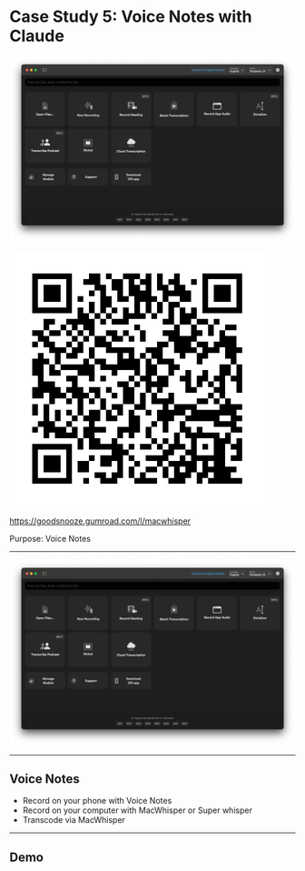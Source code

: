 # Case Study 5: Voice Notes with Claude

![right fit](screenshots/macwhisper.png)

![inline](qrcodes/macwhisper.png)

https://goodsnooze.gumroad.com/l/macwhisper

Purpose: Voice Notes

---

![fit](screenshots/macwhisper.png)

---

## Voice Notes

- Record on your phone with Voice Notes
- Record on your computer with MacWhisper or Super whisper
- Transcode via MacWhisper

---

## Demo

